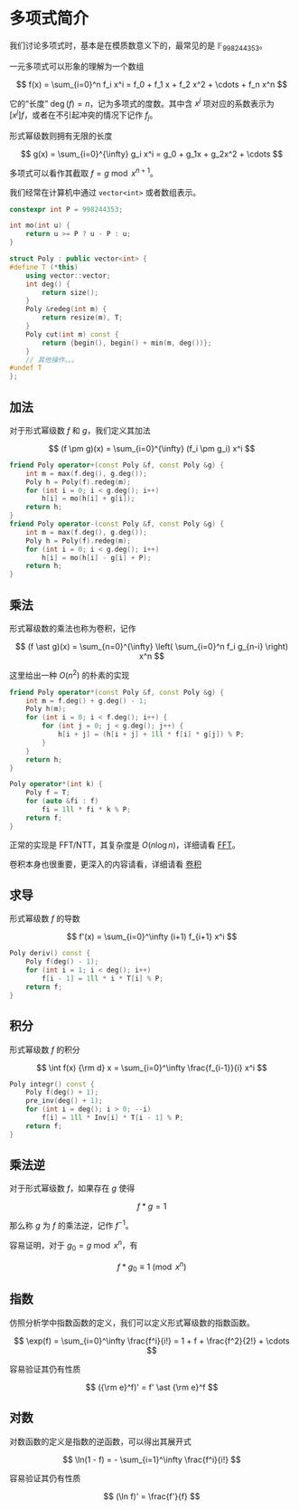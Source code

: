 # 多项式简介

我们讨论多项式时，基本是在模质数意义下的，最常见的是 $\mathbb{F}_{998244353}$。

一元多项式可以形象的理解为一个数组

$$
f(x) = \sum_{i=0}^n f_i x^i = f_0 + f_1 x + f_2 x^2 + \cdots + f_n x^n
$$

它的“长度” $\operatorname{deg}(f) = n$，记为多项式的度数。其中含 $x^j$ 项对应的系数表示为 $[x^j]f$，或者在不引起冲突的情况下记作 $f_j$。

形式幂级数则拥有无限的长度

$$
g(x) = \sum_{i=0}^{\infty} g_i x^i = g_0 + g_1x + g_2x^2 +  \cdots
$$

多项式可以看作其截取 $f = g \bmod x^{n+1}$。

我们经常在计算机中通过 `vector<int>` 或者数组表示。

```cpp
constexpr int P = 998244353;

int mo(int u) {
    return u >= P ? u - P : u;
}

struct Poly : public vector<int> {
#define T (*this)
    using vector::vector;
    int deg() {
        return size();
    }
    Poly &redeg(int m) {
        return resize(m), T;
    }
    Poly cut(int m) const {
        return {begin(), begin() + min(m, deg())};
    }
    // 其他操作。。。
#undef T
};
```

## 加法

对于形式幂级数 $f$ 和 $g$，我们定义其加法

$$
(f \pm g)(x) = \sum_{i=0}^{\infty} (f_i \pm g_i) x^i
$$

```cpp
friend Poly operator+(const Poly &f, const Poly &g) {
    int m = max(f.deg(), g.deg());
    Poly h = Poly(f).redeg(m);
    for (int i = 0; i < g.deg(); i++)
        h[i] = mo(h[i] + g[i]);
    return h;
}
friend Poly operator-(const Poly &f, const Poly &g) {
    int m = max(f.deg(), g.deg());
    Poly h = Poly(f).redeg(m);
    for (int i = 0; i < g.deg(); i++)
        h[i] = mo(h[i] - g[i] + P);
    return h;
}
```

## 乘法

形式幂级数的乘法也称为卷积，记作

$$
(f \ast g)(x) = \sum_{n=0}^{\infty} \left( \sum_{i=0}^n f_i g_{n-i} \right) x^n
$$

这里给出一种 $O(n^2)$ 的朴素的实现

```cpp
friend Poly operator*(const Poly &f, const Poly &g) {
    int m = f.deg() + g.deg() - 1;
    Poly h(m);
    for (int i = 0; i < f.deg(); i++) {
        for (int j = 0; j < g.deg(); j++) {
            h[i + j] = (h[i + j] + 1ll * f[i] * g[j]) % P;
        }
    }
    return h;
}

Poly operator*(int k) {
    Poly f = T;
    for (auto &fi : f)
        fi = 1ll * fi * k % P;
    return f;
}
```

正常的实现是 FFT/NTT，其复杂度是 $O(n \log n)$，详细请看 [FFT](fft.md)。

卷积本身也很重要，更深入的内容请看，详细请看 [卷积](convolution.md)

## 求导

形式幂级数 $f$ 的导数

$$
f'(x) = \sum_{i=0}^\infty (i+1) f_{i+1} x^i
$$

```cpp
Poly deriv() const {
    Poly f(deg() - 1);
    for (int i = 1; i < deg(); i++)
        f[i - 1] = 1ll * i * T[i] % P;
    return f;
}
```

## 积分

形式幂级数 $f$ 的积分

$$
\int f(x) {\rm d} x = \sum_{i=0}^\infty \frac{f_{i-1}}{i} x^i
$$

```cpp
Poly integr() const {
    Poly f(deg() + 1);
    pre_inv(deg() + 1);
    for (int i = deg(); i > 0; --i)
        f[i] = 1ll * Inv[i] * T[i - 1] % P;
    return f;
}
```

## 乘法逆

对于形式幂级数 $f$，如果存在 $g$ 使得

$$
f \ast g = 1
$$

那么称 $g$ 为 $f$ 的乘法逆，记作 $f^{-1}$。

容易证明，对于 $g_0 = g \bmod x^n$，有

$$
f \ast g_0 \equiv 1 \pmod{x^n}
$$

## 指数

仿照分析学中指数函数的定义，我们可以定义形式幂级数的指数函数。

$$
\exp(f) = \sum_{i=0}^\infty \frac{f^i}{i!} = 1 + f + \frac{f^2}{2!} + \cdots
$$

容易验证其仍有性质

$$
({\rm e}^f)' = f' \ast {\rm e}^f
$$

## 对数

对数函数的定义是指数的逆函数，可以得出其展开式

$$
\ln(1 - f) = - \sum_{i=1}^\infty \frac{f^i}{i!}
$$

容易验证其仍有性质

$$
(\ln f)' = \frac{f'}{f}
$$
